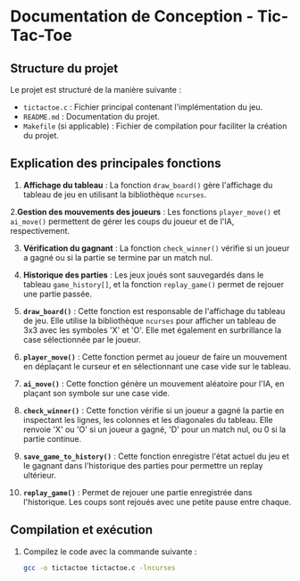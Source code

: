# Documentation de Conception - Tic-Tac-Toe

## Structure du projet

Le projet est structuré de la manière suivante :

- `tictactoe.c` : Fichier principal contenant l'implémentation du jeu.
- `README.md` : Documentation du projet.
- `Makefile` (si applicable) : Fichier de compilation pour faciliter la création du projet.

  
## Explication des principales fonctions

1. **Affichage du tableau** : La fonction `draw_board()` gère l'affichage du tableau de jeu en utilisant la bibliothèque `ncurses`.
 
2.**Gestion des mouvements des joueurs** : Les fonctions `player_move()` et `ai_move()` permettent de gérer les coups du joueur et de l'IA, respectivement.
 
3. **Vérification du gagnant** : La fonction `check_winner()` vérifie si un joueur a gagné ou si la partie se termine par un match nul.
 
4. **Historique des parties** : Les jeux joués sont sauvegardés dans le tableau `game_history[]`, et la fonction `replay_game()` permet de rejouer une partie passée.
 
5. **`draw_board()`** : Cette fonction est responsable de l'affichage du tableau de jeu. Elle utilise la bibliothèque `ncurses` pour afficher un tableau de 3x3 avec les symboles 'X' et 'O'. Elle met également en surbrillance la case sélectionnée par le joueur.
 
6. **`player_move()`** : Cette fonction permet au joueur de faire un mouvement en déplaçant le curseur et en sélectionnant une case vide sur le tableau.
 
7. **`ai_move()`** : Cette fonction génère un mouvement aléatoire pour l'IA, en plaçant son symbole sur une case vide.
 
8. **`check_winner()`** : Cette fonction vérifie si un joueur a gagné la partie en inspectant les lignes, les colonnes et les diagonales du tableau. Elle renvoie 'X' ou 'O' si un joueur a gagné, 'D' pour un match nul, ou 0 si la partie continue.
 
9. **`save_game_to_history()`** : Cette fonction enregistre l'état actuel du jeu et le gagnant dans l'historique des parties pour permettre un replay ultérieur.
 
10. **`replay_game()`** : Permet de rejouer une partie enregistrée dans l'historique. Les coups sont rejoués avec une petite pause entre chaque.

## Compilation et exécution

1. Compilez le code avec la commande suivante :
   ```bash
   gcc -o tictactoe tictactoe.c -lncurses

